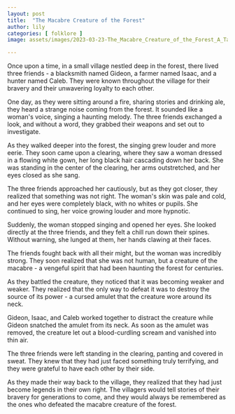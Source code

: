 ```yaml
---
layout: post
title:  "The Macabre Creature of the Forest"
author: lily
categories: [ folklore ]
image: assets/images/2023-03-23-The_Macabre_Creature_of_the_Forest_A_Tale_of_Bravery_and_Friendship.png

---
```



Once upon a time, in a small village nestled deep in the forest, there lived three friends - a blacksmith named Gideon, a farmer named Isaac, and a hunter named Caleb. They were known throughout the village for their bravery and their unwavering loyalty to each other.

One day, as they were sitting around a fire, sharing stories and drinking ale, they heard a strange noise coming from the forest. It sounded like a woman's voice, singing a haunting melody. The three friends exchanged a look, and without a word, they grabbed their weapons and set out to investigate.

As they walked deeper into the forest, the singing grew louder and more eerie. They soon came upon a clearing, where they saw a woman dressed in a flowing white gown, her long black hair cascading down her back. She was standing in the center of the clearing, her arms outstretched, and her eyes closed as she sang.

The three friends approached her cautiously, but as they got closer, they realized that something was not right. The woman's skin was pale and cold, and her eyes were completely black, with no whites or pupils. She continued to sing, her voice growing louder and more hypnotic.

Suddenly, the woman stopped singing and opened her eyes. She looked directly at the three friends, and they felt a chill run down their spines. Without warning, she lunged at them, her hands clawing at their faces.

The friends fought back with all their might, but the woman was incredibly strong. They soon realized that she was not human, but a creature of the macabre - a vengeful spirit that had been haunting the forest for centuries.

As they battled the creature, they noticed that it was becoming weaker and weaker. They realized that the only way to defeat it was to destroy the source of its power - a cursed amulet that the creature wore around its neck.

Gideon, Isaac, and Caleb worked together to distract the creature while Gideon snatched the amulet from its neck. As soon as the amulet was removed, the creature let out a blood-curdling scream and vanished into thin air.

The three friends were left standing in the clearing, panting and covered in sweat. They knew that they had just faced something truly terrifying, and they were grateful to have each other by their side.

As they made their way back to the village, they realized that they had just become legends in their own right. The villagers would tell stories of their bravery for generations to come, and they would always be remembered as the ones who defeated the macabre creature of the forest.
